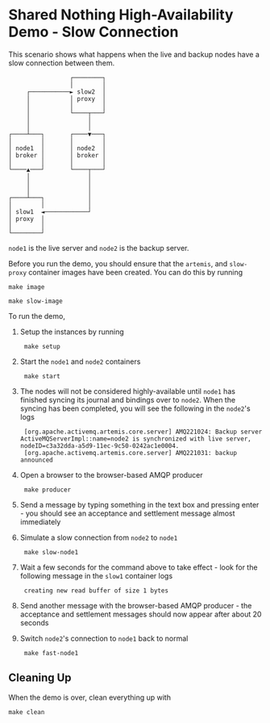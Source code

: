 # Shared Nothing High-Availability Demo - Slow Connection

This scenario shows what happens when the live and backup nodes have a slow connection between them.

	                 ┌────────┐
	                 │        │
	     ┌───────────► slow2  │
	     │           │ proxy  │
	     │           │        │
	     │           └────┬───┘
	     │                │
	     │                │
	┌────┴───┐       ┌────▼───┐
	│        │       │        │
	│ node1  │       │ node2  │
	│ broker │       │ broker │
	│        │       │        │
	└────▲───┘       └────┬───┘
	     │                │
	     │                │
	     │                │
	┌────┴───┐            │
	│        │            │
	│ slow1  ◄────────────┘
	│ proxy  │
	│        │
	└────────┘

`node1` is the live server and `node2` is the backup server.

Before you run the demo, you should ensure that the `artemis`, and `slow-proxy` container images have been created. You can do this by running

	make image

	make slow-image

To run the demo,

1. Setup the instances by running

		make setup

1. Start the `node1` and `node2` containers

		make start

1. The nodes will not be considered highly-available until `node1` has finished syncing its journal and bindings over to `node2`. When the syncing has been completed, you will see the following in the `node2`'s logs

		[org.apache.activemq.artemis.core.server] AMQ221024: Backup server ActiveMQServerImpl::name=node2 is synchronized with live server, nodeID=c3a32dda-a5d9-11ec-9c50-0242ac1e0004.
		[org.apache.activemq.artemis.core.server] AMQ221031: backup announced

1. Open a browser to the browser-based AMQP producer

		make producer

1. Send a message by typing something in the text box and pressing enter - you should see an acceptance and settlement message almost immediately

1. Simulate a slow connection from `node2` to `node1`

		make slow-node1

1. Wait a few seconds for the command above to take effect - look for the following message in the `slow1` container logs

		creating new read buffer of size 1 bytes

1. Send another message with the browser-based AMQP producer - the acceptance and settlement messages should now appear after about 20 seconds

1. Switch `node2`'s connection to `node1` back to normal

		make fast-node1


## Cleaning Up

When the demo is over, clean everything up with

	make clean
